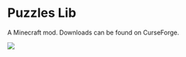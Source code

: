 # Puzzles Lib

A Minecraft mod. Downloads can be found on CurseForge.

![](https://i.imgur.com/nLy1uGC.png)